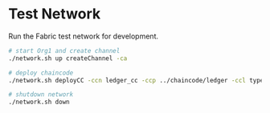 # Test Network

Run the Fabric test network for development.

```bash
# start Org1 and create channel
./network.sh up createChannel -ca

# deploy chaincode
./network.sh deployCC -ccn ledger_cc -ccp ../chaincode/ledger -ccl typescript -ccep "OR('Org1MSP.peer')"

# shutdown network
./network.sh down
```
